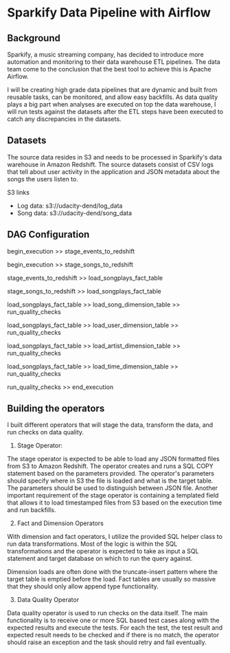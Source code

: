 # Sparkify Data Pipeline with Airflow

## Background
Sparkify, a music streaming company, has decided to introduce more automation and monitoring to their data warehouse ETL pipelines. The data team come to the conclusion that the best tool to achieve this is Apache Airflow.

I will be creating high grade data pipelines that are dynamic and built from reusable tasks, can be monitored, and allow easy backfills. As data quality plays a big part when analyses are executed on top the data warehouse, I will run tests against the datasets after the ETL steps have been executed to catch any discrepancies in the datasets.

## Datasets
The source data resides in S3 and needs to be processed in Sparkify's data warehouse in Amazon Redshift. The source datasets consist of CSV logs that tell about user activity in the application and JSON metadata about the songs the users listen to.

S3 links  
- Log data: s3://udacity-dend/log_data 
- Song data: s3://udacity-dend/song_data

## DAG Configuration

begin_execution >> stage_events_to_redshift

begin_execution >> stage_songs_to_redshift

stage_events_to_redshift >> load_songplays_fact_table

stage_songs_to_redshift >> load_songplays_fact_table

load_songplays_fact_table >> load_song_dimension_table >> run_quality_checks

load_songplays_fact_table >> load_user_dimension_table >> run_quality_checks

load_songplays_fact_table >> load_artist_dimension_table >> run_quality_checks

load_songplays_fact_table >> load_time_dimension_table >> run_quality_checks

run_quality_checks >> end_execution

## Building the operators
I built different operators that will stage the data, transform the data, and run checks on data quality.

1. Stage Operator:

The stage operator is expected to be able to load any JSON formatted files from S3 to Amazon Redshift. The operator creates and runs a SQL COPY statement based on the parameters provided. The operator's parameters should specify where in S3 the file is loaded and what is the target table.
The parameters should be used to distinguish between JSON file. Another important requirement of the stage operator is containing a templated field that allows it to load timestamped files from S3 based on the execution time and run backfills.

2. Fact and Dimension Operators

With dimension and fact operators, I utilize the provided SQL helper class to run data transformations. Most of the logic is within the SQL transformations and the operator is expected to take as input a SQL statement and target database on which to run the query against. 

Dimension loads are often done with the truncate-insert pattern where the target table is emptied before the load. Fact tables are usually so massive that they should only allow append type functionality.

3. Data Quality Operator

Data quality operator is used to run checks on the data itself. The  main functionality is to receive one or more SQL based test cases along with the expected results and execute the tests. For each the test, the test result and expected result needs to be checked and if there is no match, the operator should raise an exception and the task should retry and fail eventually.
